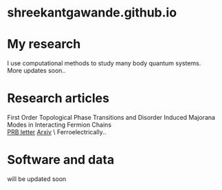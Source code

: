 # shreekantgawande.github.io

# My research
I use computational methods to study many body quantum systems. \
More updates soon..
# Research articles
First Order Topological Phase Transitions and Disorder Induced Majorana Modes in Interacting Fermion Chains \
[PRB letter](https://journals.aps.org/prb/abstract/10.1103/PhysRevB.107.L121106)
  [Arxiv](https://arxiv.org/abs/2204.06306)
\ Ferroelectrically..
# Software and data
will be updated soon
